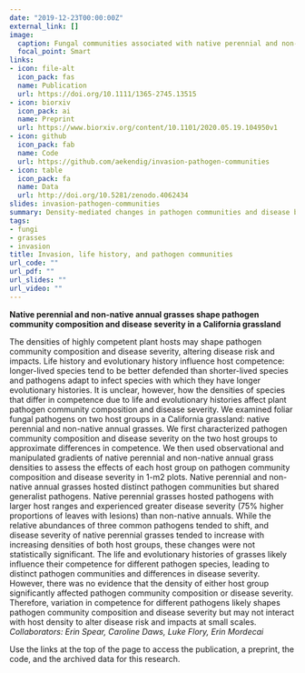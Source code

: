 ```yaml
---
date: "2019-12-23T00:00:00Z"
external_link: []
image:
  caption: Fungal communities associated with native perennial and non-native annual grasses.
  focal_point: Smart
links:
- icon: file-alt
  icon_pack: fas
  name: Publication
  url: https://doi.org/10.1111/1365-2745.13515
- icon: biorxiv
  icon_pack: ai
  name: Preprint
  url: https://www.biorxiv.org/content/10.1101/2020.05.19.104950v1
- icon: github
  icon_pack: fab
  name: Code
  url: https://github.com/aekendig/invasion-pathogen-communities
- icon: table
  icon_pack: fa
  name: Data
  url: http://doi.org/10.5281/zenodo.4062434
slides: invasion-pathogen-communities
summary: Density-mediated changes in pathogen communities and disease burdens in an invaded grassland.
tags:
- fungi
- grasses
- invasion
title: Invasion, life history, and pathogen communities
url_code: ""
url_pdf: ""
url_slides: ""
url_video: ""
---
```


**Native perennial and non-native annual grasses shape pathogen community composition and disease severity in a California grassland**  

The densities of highly competent plant hosts may shape pathogen community composition and disease severity, altering disease risk and impacts. Life history and evolutionary history influence host competence: longer-lived species tend to be better defended than shorter-lived species and pathogens adapt to infect species with which they have longer evolutionary histories. It is unclear, however, how the densities of species that differ in competence due to life and evolutionary histories affect plant pathogen community composition and disease severity. We examined foliar fungal pathogens on two host groups in a California grassland: native perennial and non-native annual grasses. We first characterized pathogen community composition and disease severity on the two host groups to approximate differences in competence. We then used observational and manipulated gradients of native perennial and non-native annual grass densities to assess the effects of each host group on pathogen community composition and disease severity in 1-m2 plots. Native perennial and non-native annual grasses hosted distinct pathogen communities but shared generalist pathogens. Native perennial grasses hosted pathogens with larger host ranges and experienced greater disease severity (75% higher proportions of leaves with lesions) than non-native annuals. While the relative abundances of three common pathogens tended to shift, and disease severity of native perennial grasses tended to increase with increasing densities of both host groups, these changes were not statistically significant. The life and evolutionary histories of grasses likely influence their competence for different pathogen species, leading to distinct pathogen communities and differences in disease severity. However, there was no evidence that the density of either host group significantly affected pathogen community composition or disease severity. Therefore, variation in competence for different pathogens likely shapes pathogen community composition and disease severity but may not interact with host density to alter disease risk and impacts at small scales.   
*Collaborators: Erin Spear, Caroline Daws, Luke Flory, Erin Mordecai*  

Use the links at the top of the page to access the publication, a preprint, the code, and the archived data for this research.


